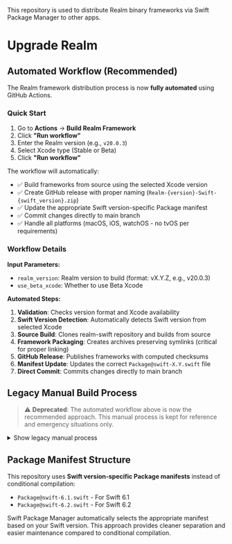 This repository is used to distribute Realm binary frameworks via Swift Package Manager to other apps.

# Upgrade Realm

## Automated Workflow (Recommended)

The Realm framework distribution process is now **fully automated** using GitHub Actions.

### Quick Start

1. Go to **Actions** → **Build Realm Framework**
2. Click **"Run workflow"**
3. Enter the Realm version (e.g., `v20.0.3`)
4. Select Xcode type (Stable or Beta)
5. Click **"Run workflow"**

The workflow will automatically:
- ✅ Build frameworks from source using the selected Xcode version
- ✅ Create GitHub release with proper naming (`Realm-{version}-Swift-{swift_version}.zip`)
- ✅ Update the appropriate Swift version-specific Package manifest
- ✅ Commit changes directly to main branch
- ✅ Handle all platforms (macOS, iOS, watchOS - no tvOS per requirements)

### Workflow Details

**Input Parameters:**
- `realm_version`: Realm version to build (format: vX.Y.Z, e.g., v20.0.3)
- `use_beta_xcode`: Whether to use Beta Xcode

**Automated Steps:**
1. **Validation**: Checks version format and Xcode availability
2. **Swift Version Detection**: Automatically detects Swift version from selected Xcode
3. **Source Build**: Clones realm-swift repository and builds from source
4. **Framework Packaging**: Creates archives preserving symlinks (critical for proper linking)
5. **GitHub Release**: Publishes frameworks with computed checksums
6. **Manifest Update**: Updates the correct `Package@swift-X.Y.swift` file
7. **Direct Commit**: Commits changes directly to main branch

## Legacy Manual Build Process

> ⚠️ **Deprecated**: The automated workflow above is now the recommended approach. This manual process is kept for reference and emergency situations only.

<details>
<summary>Show legacy manual process</summary>

### Precompiled Framework

1. Download latest release from [GitHub](https://github.com/realm/realm-swift/releases).
2. Run `swift package compute-checksum` on both `zip` files
3. Update archive paths and checksums in appropriate `Package@swift-X.Y.swift` file

### Manual Build

> This approach was previously required when using a beta release of Xcode. Swift module stability (`REALM_BUILD_LIBRARY_FOR_DISTRIBUTION`) is not enabled in the precompiled GitHub builds.

1. Clone Git repository and check out the latest tag. (`git clone https://github.com/realm/realm-swift.git` and `git checkout <tag>`)
2. Open `build.sh` and remove unnecessary platforms. (`PLATFORMS="${*:-osx ios watchos}"`)
3. Delete the `build` folder to clean up old artifacts.
4. Run `sh build.sh build` in the repository folder.
5. Compress both `xcframework` files in `./build/Release/`. (use Finder instead of `zip` command to preserve symlinks)
6. Run `swift package compute-checksum` on both `zip` files.
7. Upload both `zip` files to webspace.
8. Update archive paths and checksums in appropriate `Package@swift-X.Y.swift` file.

**Note:** Do not change the `REALM_BUILD_LIBRARY_FOR_DISTRIBUTION` build setting in the Realm repository. Changing this setting has previously caused problems when compiling apps with the `generic/platform=iOS Simulator` destination.

</details>

## Package Manifest Structure

This repository uses **Swift version-specific Package manifests** instead of conditional compilation:

- `Package@swift-6.1.swift` - For Swift 6.1
- `Package@swift-6.2.swift` - For Swift 6.2

Swift Package Manager automatically selects the appropriate manifest based on your Swift version. This approach provides cleaner separation and easier maintenance compared to conditional compilation.
